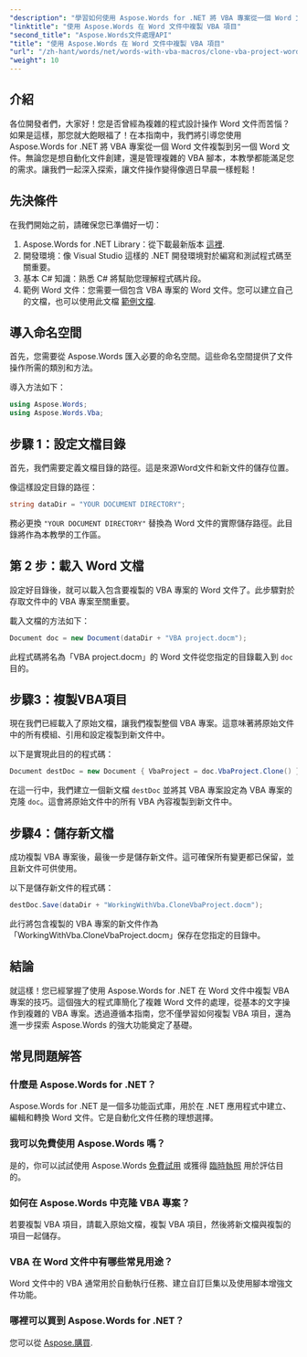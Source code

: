 ```yaml
---
"description": "學習如何使用 Aspose.Words for .NET 將 VBA 專案從一個 Word 文件無縫複製到另一個 Word 文件。本逐步教學將引導您完成設定。"
"linktitle": "使用 Aspose.Words 在 Word 文件中複製 VBA 項目"
"second_title": "Aspose.Words文件處理API"
"title": "使用 Aspose.Words 在 Word 文件中複製 VBA 項目"
"url": "/zh-hant/words/net/words-with-vba-macros/clone-vba-project-word-document/"
"weight": 10
---
```


## 介紹

各位開發者們，大家好！您是否曾經為複雜的程式設計操作 Word 文件而苦惱？如果是這樣，那您就大飽眼福了！在本指南中，我們將引導您使用 Aspose.Words for .NET 將 VBA 專案從一個 Word 文件複製到另一個 Word 文件。無論您是想自動化文件創建，還是管理複雜的 VBA 腳本，本教學都能滿足您的需求。讓我們一起深入探索，讓文件操作變得像週日早晨一樣輕鬆！

## 先決條件

在我們開始之前，請確保您已準備好一切：

1. Aspose.Words for .NET Library：從下載最新版本 [這裡](https://releases。aspose.com/words/net/).
2. 開發環境：像 Visual Studio 這樣的 .NET 開發環境對於編寫和測試程式碼至關重要。
3. 基本 C# 知識：熟悉 C# 將幫助您理解程式碼片段。
4. 範例 Word 文件：您需要一個包含 VBA 專案的 Word 文件。您可以建立自己的文檔，也可以使用此文檔 [範例文檔](https://github。com/aspose-words/Aspose.Words-for-.NET/raw/99ba2a2d8b5d650deb40106225f383376b8b4bc6/Examples/Data/VBA%20project.docm).

## 導入命名空間

首先，您需要從 Aspose.Words 匯入必要的命名空間。這些命名空間提供了文件操作所需的類別和方法。

導入方法如下：

```csharp
using Aspose.Words;
using Aspose.Words.Vba;
```

## 步驟 1：設定文檔目錄

首先，我們需要定義文檔目錄的路徑。這是來源Word文件和新文件的儲存位置。

像這樣設定目錄的路徑：

```csharp
string dataDir = "YOUR DOCUMENT DIRECTORY";
```

務必更換 `"YOUR DOCUMENT DIRECTORY"` 替換為 Word 文件的實際儲存路徑。此目錄將作為本教學的工作區。

## 第 2 步：載入 Word 文檔

設定好目錄後，就可以載入包含要複製的 VBA 專案的 Word 文件了。此步驟對於存取文件中的 VBA 專案至關重要。

載入文檔的方法如下：

```csharp
Document doc = new Document(dataDir + "VBA project.docm");
```

此程式碼將名為「VBA project.docm」的 Word 文件從您指定的目錄載入到 `doc` 目的。

## 步驟3：複製VBA項目

現在我們已經載入了原始文檔，讓我們複製整個 VBA 專案。這意味著將原始文件中的所有模組、引用和設定複製到新文件中。

以下是實現此目的的程式碼：

```csharp
Document destDoc = new Document { VbaProject = doc.VbaProject.Clone() };
```

在這一行中，我們建立一個新文檔 `destDoc` 並將其 VBA 專案設定為 VBA 專案的克隆 `doc`。這會將原始文件中的所有 VBA 內容複製到新文件中。

## 步驟4：儲存新文檔

成功複製 VBA 專案後，最後一步是儲存新文件。這可確保所有變更都已保留，並且新文件可供使用。

以下是儲存新文件的程式碼：

```csharp
destDoc.Save(dataDir + "WorkingWithVba.CloneVbaProject.docm");
```

此行將包含複製的 VBA 專案的新文件作為「WorkingWithVba.CloneVbaProject.docm」保存在您指定的目錄中。

## 結論

就這樣！您已經掌握了使用 Aspose.Words for .NET 在 Word 文件中複製 VBA 專案的技巧。這個強大的程式庫簡化了複雜 Word 文件的處理，從基本的文字操作到複雜的 VBA 專案。透過遵循本指南，您不僅學習如何複製 VBA 項目，還為進一步探索 Aspose.Words 的強大功能奠定了基礎。

## 常見問題解答

### 什麼是 Aspose.Words for .NET？  
Aspose.Words for .NET 是一個多功能函式庫，用於在 .NET 應用程式中建立、編輯和轉換 Word 文件。它是自動化文件任務的理想選擇。

### 我可以免費使用 Aspose.Words 嗎？  
是的，你可以試試使用 Aspose.Words [免費試用](https://releases.aspose.com/) 或獲得 [臨時執照](https://purchase.aspose.com/temporary-license/) 用於評估目的。

### 如何在 Aspose.Words 中克隆 VBA 專案？  
若要複製 VBA 項目，請載入原始文檔，複製 VBA 項目，然後將新文檔與複製的項目一起儲存。

### VBA 在 Word 文件中有哪些常見用途？  
Word 文件中的 VBA 通常用於自動執行任務、建立自訂巨集以及使用腳本增強文件功能。

### 哪裡可以買到 Aspose.Words for .NET？  
您可以從 [Aspose.購買](https://purchase。aspose.com/buy).